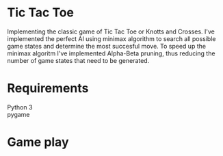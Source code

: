 # Tic Tac Toe
Implementing the classic game of Tic Tac Toe or Knotts and Crosses. I've implemented the perfect AI using minimax algorithm to search all possible game states and determine the most succesful move. To speed up the minimax algoritm I've implemented Alpha-Beta pruning, thus reducing the number of game states that need to be generated. 

# Requirements
Python 3  
pygame  

# Game play
